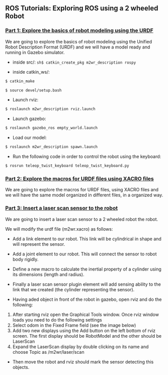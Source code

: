 ## ROS Tutorials: Exploring ROS using a 2 wheeled Robot

### [Part 1: Explore the basics of robot modeling using the URDF](http://www.theconstructsim.com/ros-projects-exploring-ros-using-2-wheeled-robot-part-1/)

We are going to explore the basics of robot modeling using the Unified Robot Description Format (URDF) and we will have a model ready and running in Gazebo simulator.

* inside src/:
```sh$ catkin_create_pkg m2wr_description rospy```

* inside catkin_ws/:
```sh
$ catkin_make

$ source devel/setup.bash
```

* Launch rviz:
```sh
$ roslaunch m2wr_description rviz.launch 
```

* Launch gazebo:
```sh
$ roslaunch gazebo_ros empty_world.launch
```

* Load our model:
```sh
$ roslaunch m2wr_description spawn.launch 
```

* Run the following code in order to control the robot using the keyboard:
```sh
$ rosrun teleop_twist_keyboard teleop_twist_keyboard.py
```

### [Part 2: Explore the macros for URDF files using XACRO files](http://www.theconstructsim.com/ros-projects-exploring-ros-using-2-wheeled-robot-part-1/#part2)

We are going to explore the macros for URDF files, using XACRO files and we will have the same model organized in different files, in a organized way.

### [Part 3: Insert a laser scan sensor to the robot](http://www.theconstructsim.com/ros-projects-exploring-ros-using-2-wheeled-robot-part-1/#part3)

We are going to insert a laser scan sensor to a 2 wheeled robot the robot.

We will modify the urdf file (m2wr.xacro) as follows:

* Add a link element to our robot. This link will be cylindrical in shape and will represent the sensor.

* Add a joint element to our robot. This will connect the sensor to robot body rigidly.

* Define a new macro to calculate the inertial property of a cylinder using its dimensions (length and radius).

* Finally a laser scan sensor plugin element will add sensing ability to the link that we created (the cylinder representing the sensor).

* Having aded object in front of the robot in gazebo, open rviz and do the following:

1. After starting rviz open the Graphical Tools window. Once rviz window loads you need to do the following settings
2. Select odom in the Fixed Frame field (see the image below)
3. Add two new displays using the Add button on the left bottom of rviz screen. The first display should be RobotModel and the other should be LaserScan
4. Expand the LaserScan display by double clicking on its name and choose Topic as /m2wr/laser/scan

* Then move the robot and rviz should mark the sensor detecting this objects.